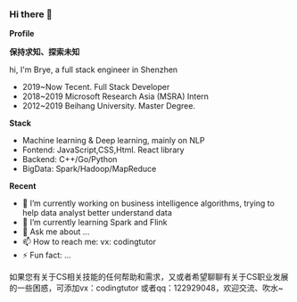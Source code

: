 ### Hi there 👋

**Profile**

**保持求知、探索未知**


hi, I'm Brye, a full stack engineer in Shenzhen
- 2019~Now Tecent. Full Stack Developer
- 2018~2019 Microsoft Research Asia (MSRA) Intern
- 2012~2019 Beihang University. Master Degree.

**Stack**
- Machine learning & Deep learning, mainly on NLP
- Fontend: JavaScript,CSS,Html. React library
- Backend: C++/Go/Python
- BigData: Spark/Hadoop/MapReduce

**Recent**
- 🔭 I’m currently working on business intelligence algorithms, trying to help data analyst better understand data
- 🌱 I’m currently learning Spark and Flink
- 💬 Ask me about ...
- 📫 How to reach me: vx: codingtutor
- ⚡ Fun fact: ...


如果您有关于CS相关技能的任何帮助和需求，又或者希望聊聊有关于CS职业发展的一些困惑，可添加vx：codingtutor 或者qq：122929048，欢迎交流、吹水~
